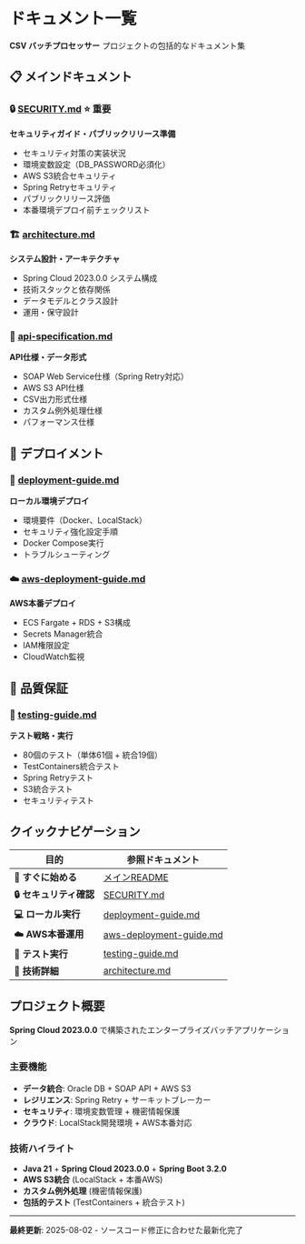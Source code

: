 # ドキュメント一覧

**CSV バッチプロセッサー** プロジェクトの包括的なドキュメント集

## 📋 メインドキュメント

### 🔒 [SECURITY.md](./SECURITY.md) ⭐ **重要**
**セキュリティガイド・パブリックリリース準備**
- セキュリティ対策の実装状況
- 環境変数設定（DB_PASSWORD必須化）
- AWS S3統合セキュリティ
- Spring Retryセキュリティ
- パブリックリリース評価
- 本番環境デプロイ前チェックリスト

### 🏗️ [architecture.md](./architecture.md)
**システム設計・アーキテクチャ**
- Spring Cloud 2023.0.0 システム構成
- 技術スタックと依存関係
- データモデルとクラス設計
- 運用・保守設計

### 🔌 [api-specification.md](./api-specification.md)
**API仕様・データ形式**
- SOAP Web Service仕様（Spring Retry対応）
- AWS S3 API仕様
- CSV出力形式仕様
- カスタム例外処理仕様
- パフォーマンス仕様

## 🚀 デプロイメント

### 🚀 [deployment-guide.md](./deployment-guide.md)
**ローカル環境デプロイ**
- 環境要件（Docker、LocalStack）
- セキュリティ強化設定手順
- Docker Compose実行
- トラブルシューティング

### ☁️ [aws-deployment-guide.md](./aws-deployment-guide.md)
**AWS本番デプロイ**
- ECS Fargate + RDS + S3構成
- Secrets Manager統合
- IAM権限設定
- CloudWatch監視

## 🧪 品質保証

### 🧪 [testing-guide.md](./testing-guide.md)
**テスト戦略・実行**
- 80個のテスト（単体61個 + 統合19個）
- TestContainers統合テスト
- Spring Retryテスト
- S3統合テスト
- セキュリティテスト

## クイックナビゲーション

| 目的 | 参照ドキュメント |
|------|-----------------|
| **🚀 すぐに始める** | [メインREADME](../README.md) |
| **🔒 セキュリティ確認** | [SECURITY.md](./SECURITY.md) |
| **💻 ローカル実行** | [deployment-guide.md](./deployment-guide.md) |
| **☁️ AWS本番運用** | [aws-deployment-guide.md](./aws-deployment-guide.md) |
| **🧪 テスト実行** | [testing-guide.md](./testing-guide.md) |
| **🔧 技術詳細** | [architecture.md](./architecture.md) |

## プロジェクト概要

**Spring Cloud 2023.0.0** で構築されたエンタープライズバッチアプリケーション

### 主要機能
- **データ統合**: Oracle DB + SOAP API + AWS S3
- **レジリエンス**: Spring Retry + サーキットブレーカー
- **セキュリティ**: 環境変数管理 + 機密情報保護
- **クラウド**: LocalStack開発環境 + AWS本番対応

### 技術ハイライト
- **Java 21** + **Spring Cloud 2023.0.0** + **Spring Boot 3.2.0**
- **AWS S3統合** (LocalStack + 本番AWS)
- **カスタム例外処理** (機密情報保護)
- **包括的テスト** (TestContainers + 統合テスト)

---

**最終更新**: 2025-08-02 - ソースコード修正に合わせた最新化完了